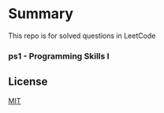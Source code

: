 # Summary

<p> This repo is for solved questions in LeetCode </p>

### ps1 - Programming Skills I



## License

[MIT](https://choosealicense.com/licenses/mit/)
